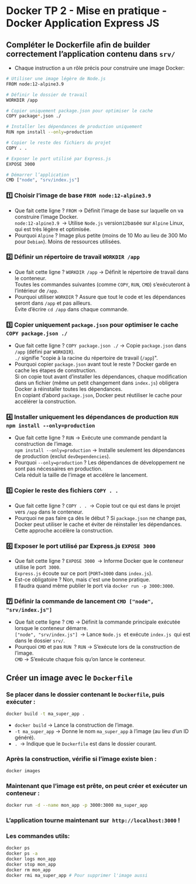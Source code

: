 # Docker TP 2 - Mise en pratique - Docker Application Express JS

## Compléter le Dockerfile afin de builder correctement l’application contenu dans `srv/`
- Chaque instruction a un rôle précis pour construire une image Docker:
```bash
# Utiliser une image légère de Node.js
FROM node:12-alpine3.9

# Définir le dossier de travail
WORKDIR /app

# Copier uniquement package.json pour optimiser le cache
COPY package*.json ./

# Installer les dépendances de production uniquement
RUN npm install --only=production

# Copier le reste des fichiers du projet
COPY . .

# Exposer le port utilisé par Express.js
EXPOSE 3000

# Démarrer l’application
CMD ["node", "srv/index.js"]

```
### 1️⃣ Choisir l’image de base `FROM node:12-alpine3.9`
- Que fait cette ligne ?
`FROM` → Définit l’image de base sur laquelle on va construire l’image Docker.  
`node:12-alpine3.9 `→ Utilise `Node.js` version` 12 `basée sur `Alpine` Linux, qui est très légère et optimisée.  
- Pourquoi `Alpine` ?
Image plus petite (moins de 10 Mo au lieu de 300 Mo pour `Debian`). Moins de ressources utilisées.
### 2️⃣ Définir un répertoire de travail `WORKDIR /app`
- Que fait cette ligne ?
`WORKDIR /app` → Définit le répertoire de travail dans le conteneur.  
Toutes les commandes suivantes (comme `COPY`, `RUN`, `CMD`) s’exécuteront à l’intérieur de `/app`.
- Pourquoi utiliser `WORKDIR` ?
Assure que tout le code et les dépendances seront dans `/app` et pas ailleurs.  
Évite d’écrire `cd /app` dans chaque commande.
### 3️⃣ Copier uniquement `package.json` pour optimiser le cache `COPY package.json ./`
- Que fait cette ligne ?
`COPY package.json ./` → Copie `package.json` dans `/app` (défini par `WORKDIR`).  
`./` signifie "copie à la racine du répertoire de travail (`/app`)".
- Pourquoi copier `package.json` avant tout le reste ?
Docker garde en cache les étapes de construction.  
Si on copie tout avant d’installer les dépendances, chaque modification dans un fichier (même un petit changement dans `index.js`) obligera Docker à réinstaller toutes les dépendances.  
En copiant d’abord `package.json`, Docker peut réutiliser le cache pour accélérer la construction.

### 4️⃣ Installer uniquement les dépendances de production `RUN npm install --only=production`
- Que fait cette ligne ?
`RUN` → Exécute une commande pendant la construction de l’image.  
`npm install --only=production` → Installe seulement les dépendances de production (exclut `devDependencies`).
- Pourquoi `--only=production` ?
Les dépendances de développement ne sont pas nécessaires en production.  
Cela réduit la taille de l’image et accélère le lancement.

### 5️⃣ Copier le reste des fichiers `COPY . . `
- Que fait cette ligne ?
`COPY . . `→ Copie tout ce qui est dans le projet vers `/app` dans le conteneur.
- Pourquoi ne pas faire ça dès le début ?
Si `package.json` ne change pas, Docker peut utiliser le cache et éviter de réinstaller les dépendances.  
Cette approche accélère la construction.

### 6️⃣ Exposer le port utilisé par Express.js `EXPOSE 3000`
 - Que fait cette ligne ?
`EXPOSE 3000 `→ Informe Docker que le conteneur utilise le port` 3000`.  
`Express.js` écoute sur ce port (`PORT=3000` dans `index.js`).
- Est-ce obligatoire ?
Non, mais c'est une bonne pratique.  
Il faudra quand même publier le port via `docker run -p 3000:3000`.

### 7️⃣ Définir la commande de lancement `CMD ["node", "srv/index.js"]`
- Que fait cette ligne ?
`CMD` → Définit la commande principale exécutée lorsque le conteneur démarre.  
`["node", "srv/index.js"] `→ Lance `Node.js `et exécute `index.js `qui est dans le dossier `srv/`.
- Pourquoi `CMD` et pas `RUN `?
`RUN` → S’exécute lors de la construction de l’image.  
`CMD` → S’exécute chaque fois qu’on lance le conteneur.

## Créer un image avec le `Dockerfile`
### Se placer dans le dossier contenant le `Dockerfile`, puis exécuter :
```bash
docker build -t ma_super_app .
```

- `docker build` → Lance la construction de l’image.  
- `-t ma_super_app` → Donne le nom `ma_super_app` à l’image (au lieu d’un ID généré).  
- `. `→ Indique que le `Dockerfile` est dans le dossier courant.

### Après la construction, vérifie si l’image existe bien :
```bash
docker images
```
### Maintenant que l’image est prête, on peut créer et exécuter un conteneur :

```bash
docker run -d --name mon_app -p 3000:3000 ma_super_app

```
### L’application tourne maintenant sur` http://localhost:3000` !

### Les commandes utils:
```bash
docker ps
docker ps -a
docker logs mon_app
docker stop mon_app
docker rm mon_app
docker rmi ma_super_app # Pour supprimer l'image aussi
```